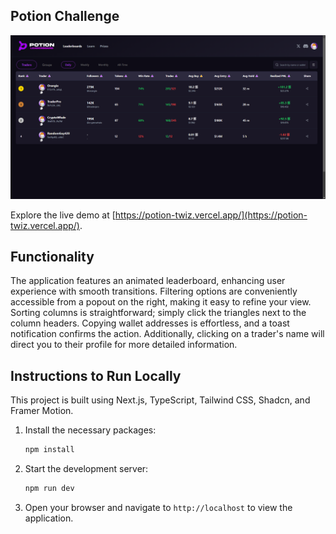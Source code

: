 ## Potion Challenge

![Potion Challenge](./public/image.png)

Explore the live demo at [https://potion-twiz.vercel.app/](https://potion-twiz.vercel.app/).

## Functionality

The application features an animated leaderboard, enhancing user experience with smooth transitions. Filtering options are conveniently accessible from a popout on the right, making it easy to refine your view. Sorting columns is straightforward; simply click the triangles next to the column headers. Copying wallet addresses is effortless, and a toast notification confirms the action. Additionally, clicking on a trader's name will direct you to their profile for more detailed information.

## Instructions to Run Locally

This project is built using Next.js, TypeScript, Tailwind CSS, Shadcn, and Framer Motion.

1. Install the necessary packages:
   ```bash
   npm install
   ```

2. Start the development server:
   ```bash
   npm run dev
   ```

3. Open your browser and navigate to `http://localhost` to view the application.
